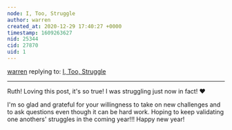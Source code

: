 ```yaml
---
node: I, Too, Struggle
author: warren
created_at: 2020-12-29 17:40:27 +0000
timestamp: 1609263627
nid: 25344
cid: 27870
uid: 1
---
```




[warren](../profile/warren) replying to: [I, Too, Struggle](../notes/ruthnwaiganjo/12-28-2020/i-too-struggle)

----
Ruth! Loving this post, it's so true! I was struggling just now in fact! ❤️ 

I'm so glad and grateful for your willingness to take on new challenges and to ask questions even though it can be hard work. Hoping to keep validating one anothers' struggles in the coming year!!! Happy new year!